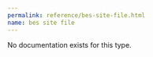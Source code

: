 ```yaml
---
permalink: reference/bes-site-file.html
name: bes site file
---
```


No documentation exists for this type.
